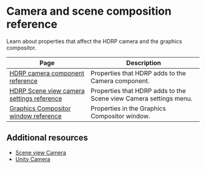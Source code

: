 # Camera and scene composition reference

Learn about properties that affect the HDRP camera and the graphics compositor.

| Page | Description |
| - | - |
|[HDRP camera component reference](hdrp-camera-component-reference.md)|Properties that HDRP adds to the Camera component.|
|[HDRP Scene view camera settings reference](hdrp-scene-view-camera-settings-reference.md)|Properties that HDRP adds to the Scene view Camera settings menu.|
|[Graphics Compositor window reference](graphics-compositor-window-reference.md)|Properties in the Graphics Compositor window.|

## Additional resources

- [Scene view Camera](https://docs.unity3d.com/Manual/SceneViewCamera.html)
- [Unity Camera](https://docs.unity3d.com/ScriptReference/Camera.html)

